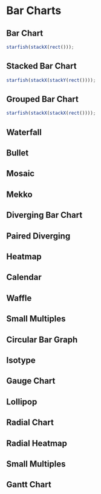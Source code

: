 # Bar Charts

## Bar Chart

```ts
starfish(stackX(rect()));
```

## Stacked Bar Chart

```ts
starfish(stackX(stackY(rect())));
```

## Grouped Bar Chart

```ts
starfish(stackX(stackX(rect())));
```

<!--
## Waffle Chart

```ts
starfish(stackX(waffle()));
``` -->

## Waterfall

## Bullet

## Mosaic

## Mekko

## Diverging Bar Chart

## Paired Diverging

## Heatmap

## Calendar

## Waffle

## Small Multiples

## Circular Bar Graph

## Isotype

## Gauge Chart

## Lollipop

## Radial Chart

## Radial Heatmap

## Small Multiples

## Gantt Chart
